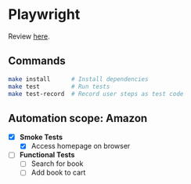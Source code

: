 # Playwright

Review [here](https://github.com/dialex/start-testing/tree/main/docs/toolbox/framework/playwright.md).

## Commands

```sh
make install      # Install dependencies
make test         # Run tests
make test-record  # Record user steps as test code
```

## Automation scope: Amazon

- [x] **Smoke Tests**
  - [x] Access homepage on browser
- [ ] **Functional Tests**
  - [ ] Search for book
  - [ ] Add book to cart
